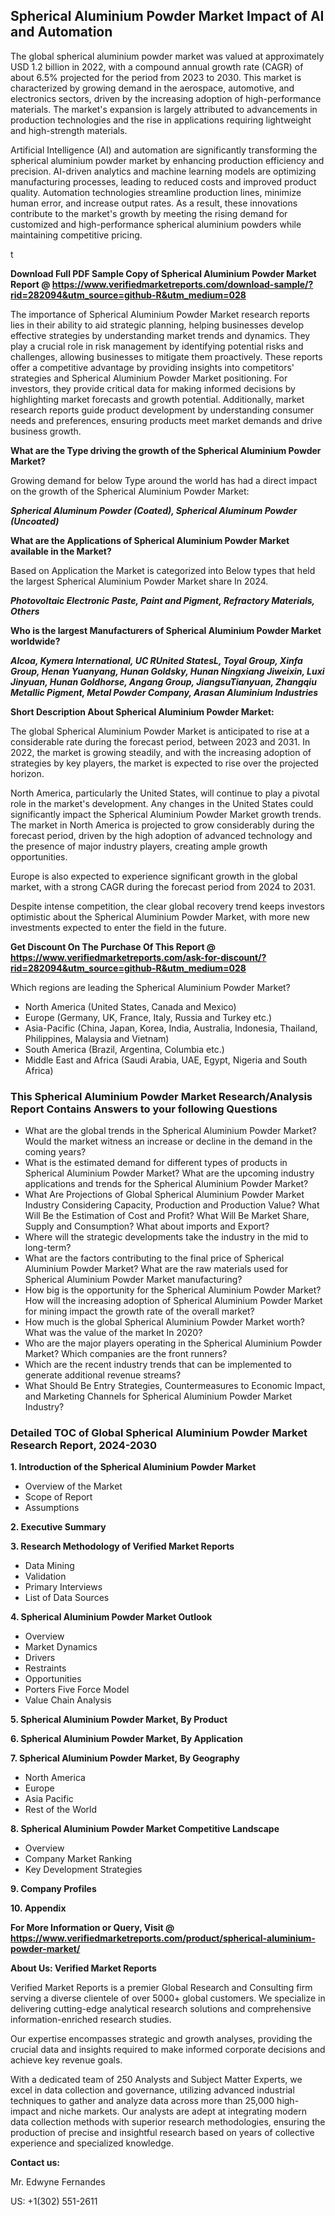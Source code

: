 <h2>Spherical Aluminium Powder Market Impact of AI and Automation</h2><p>The global spherical aluminium powder market was valued at approximately USD 1.2 billion in 2022, with a compound annual growth rate (CAGR) of about 6.5% projected for the period from 2023 to 2030. This market is characterized by growing demand in the aerospace, automotive, and electronics sectors, driven by the increasing adoption of high-performance materials. The market's expansion is largely attributed to advancements in production technologies and the rise in applications requiring lightweight and high-strength materials.</p><p>Artificial Intelligence (AI) and automation are significantly transforming the spherical aluminium powder market by enhancing production efficiency and precision. AI-driven analytics and machine learning models are optimizing manufacturing processes, leading to reduced costs and improved product quality. Automation technologies streamline production lines, minimize human error, and increase output rates. As a result, these innovations contribute to the market's growth by meeting the rising demand for customized and high-performance spherical aluminium powders while maintaining competitive pricing.</p>t</p><p id="" class=""><strong>Download Full PDF Sample Copy of Spherical Aluminium Powder Market Report @ <a href="https://www.verifiedmarketreports.com/download-sample/?rid=282094&utm_source=github-R&utm_medium=028" target="_blank">https://www.verifiedmarketreports.com/download-sample/?rid=282094&utm_source=github-R&utm_medium=028</a></strong></p><p>The importance of&nbsp;Spherical Aluminium Powder Market research reports lies in their ability to aid strategic planning, helping businesses develop effective strategies by understanding market trends and dynamics. They play a crucial role in risk management by identifying potential risks and challenges, allowing businesses to mitigate them proactively. These reports offer a competitive advantage by providing insights into competitors' strategies and Spherical Aluminium Powder Market positioning. For investors, they provide critical data for making informed decisions by highlighting market forecasts and growth potential. Additionally, market research reports guide product development by understanding consumer needs and preferences, ensuring products meet market demands and drive business growth.</p><p><strong>What are the&nbsp;Type driving the growth of the Spherical Aluminium Powder Market?</strong></p><p id="" class="">Growing demand for below Type around the world has had a direct impact on the growth of the Spherical Aluminium Powder Market:</p><em><strong>Spherical Aluminum Powder (Coated), Spherical Aluminum Powder (Uncoated)</strong></em></p><strong>What are the&nbsp;Applications&nbsp;of Spherical Aluminium Powder Market available in the Market?</strong></p><p id="" class="">Based on Application the Market is categorized into Below types that held the largest Spherical Aluminium Powder Market share In 2024.</p><em><strong>Photovoltaic Electronic Paste, Paint and Pigment, Refractory Materials, Others</strong></em></p><strong>Who is the largest Manufacturers of Spherical Aluminium Powder Market worldwide?</strong></p><p><em><strong>Alcoa, Kymera International, UC RUnited StatesL, Toyal Group, Xinfa Group, Henan Yuanyang, Hunan Goldsky, Hunan Ningxiang Jiweixin, Luxi Jinyuan, Hunan Goldhorse, Angang Group, JiangsuTianyuan, Zhangqiu Metallic Pigment, Metal Powder Company, Arasan Aluminium Industries</strong></em></p><p id="" class=""><strong>Short Description About Spherical Aluminium Powder Market:</strong></p><p>The global Spherical Aluminium Powder Market is anticipated to rise at a considerable rate during the forecast period, between 2023 and 2031. In 2022, the market is growing steadily, and with the increasing adoption of strategies by key players, the market is expected to rise over the projected horizon.</p><p>North America, particularly the United States, will continue to play a pivotal role in the market's development. Any changes in the United States could significantly impact the Spherical Aluminium Powder Market growth trends. The market in North America is projected to grow considerably during the forecast period, driven by the high adoption of advanced technology and the presence of major industry players, creating ample growth opportunities.</p><p>Europe is also expected to experience significant growth in the global market, with a strong CAGR during the forecast period from 2024 to 2031.</p><p>Despite intense competition, the clear global recovery trend keeps investors optimistic about the Spherical Aluminium Powder Market, with more new investments expected to enter the field in the future.</p><p id="" class=""><strong>Get Discount On The Purchase Of This Report @ <a href="https://www.verifiedmarketreports.com/ask-for-discount/?rid=282094&utm_source=github-R&utm_medium=028" target="_blank">https://www.verifiedmarketreports.com/ask-for-discount/?rid=282094&utm_source=github-R&utm_medium=028</a></strong></p>Which regions are leading the Spherical Aluminium Powder Market?</p><ul><li>North America (United States, Canada and Mexico)</li><li>Europe (Germany, UK, France, Italy, Russia and Turkey etc.)</li><li>Asia-Pacific (China, Japan, Korea, India, Australia, Indonesia, Thailand, Philippines, Malaysia and Vietnam)</li><li>South America (Brazil, Argentina, Columbia etc.)</li><li>Middle East and Africa (Saudi Arabia, UAE, Egypt, Nigeria and South Africa)</li></ul><h3 id="" class="">This Spherical Aluminium Powder Market Research/Analysis Report Contains Answers to your following Questions</h3><ul><li>What are the global trends in the Spherical Aluminium Powder Market? Would the market witness an increase or decline in the demand in the coming years?</li><li>What is the estimated demand for different types of products in Spherical Aluminium Powder Market? What are the upcoming industry applications and trends for the Spherical Aluminium Powder Market?</li><li>What Are Projections of Global Spherical Aluminium Powder Market Industry Considering Capacity, Production and Production Value? What Will Be the Estimation of Cost and Profit? What Will Be Market Share, Supply and Consumption? What about imports and Export?</li><li>Where will the strategic developments take the industry in the mid to long-term?</li><li>What are the factors contributing to the final price of Spherical Aluminium Powder Market? What are the raw materials used for Spherical Aluminium Powder Market manufacturing?</li><li>How big is the opportunity for the Spherical Aluminium Powder Market? How will the increasing adoption of Spherical Aluminium Powder Market for mining impact the growth rate of the overall market?</li><li>How much is the global Spherical Aluminium Powder Market worth? What was the value of the market In 2020?</li><li>Who are the major players operating in the Spherical Aluminium Powder Market? Which companies are the front runners?</li><li>Which are the recent industry trends that can be implemented to generate additional revenue streams?</li><li>What Should Be Entry Strategies, Countermeasures to Economic Impact, and Marketing Channels for Spherical Aluminium Powder Market Industry?</li></ul><h3 id="" class="">Detailed TOC of Global Spherical Aluminium Powder Market Research Report, 2024-2030</h3><p id="" class=""><strong>1. Introduction of the Spherical Aluminium Powder Market</strong></p><ul><li>Overview of the Market</li><li>Scope of Report</li><li>Assumptions</li></ul><p id="" class=""><strong>2. Executive Summary</strong></p><p id="" class=""><strong>3. Research Methodology of Verified Market Reports</strong></p><ul><li>Data Mining</li><li>Validation</li><li>Primary Interviews</li><li>List of Data Sources</li></ul><p id="" class=""><strong>4. Spherical Aluminium Powder Market Outlook</strong></p><ul><li>Overview</li><li>Market Dynamics</li><li>Drivers</li><li>Restraints</li><li>Opportunities</li><li>Porters Five Force Model</li><li>Value Chain Analysis</li></ul><p id="" class=""><strong>5. Spherical Aluminium Powder Market, By Product</strong></p><p id="" class=""><strong>6. Spherical Aluminium Powder Market, By Application</strong></p><p id="" class=""><strong>7. Spherical Aluminium Powder Market, By Geography</strong></p><ul><li>North America</li><li>Europe</li><li>Asia Pacific</li><li>Rest of the World</li></ul><p id="" class=""><strong>8. Spherical Aluminium Powder Market Competitive Landscape</strong></p><ul><li>Overview</li><li>Company Market Ranking</li><li>Key Development Strategies</li></ul><p id="" class=""><strong>9. Company Profiles</strong></p><p id="" class=""><strong>10. Appendix</strong></p><p id="" class=""><strong>For More Information or Query, Visit @ <a href="https://www.verifiedmarketreports.com/product/spherical-aluminium-powder-market/" target="_blank">https://www.verifiedmarketreports.com/product/spherical-aluminium-powder-market/</a></strong></p><p id="" class=""><strong>About Us: Verified Market Reports</strong></p><p id="" class="">Verified Market Reports is a premier Global Research and Consulting firm serving a diverse clientele of over 5000+ global customers. We specialize in delivering cutting-edge analytical research solutions and comprehensive information-enriched research studies.</p><p id="" class="">Our expertise encompasses strategic and growth analyses, providing the crucial data and insights required to make informed corporate decisions and achieve key revenue goals.</p><p id="" class="">With a dedicated team of 250 Analysts and Subject Matter Experts, we excel in data collection and governance, utilizing advanced industrial techniques to gather and analyze data across more than 25,000 high-impact and niche markets. Our analysts are adept at integrating modern data collection methods with superior research methodologies, ensuring the production of precise and insightful research based on years of collective experience and specialized knowledge.</p><p id="" class=""><strong>Contact us:</strong></p><p id="" class="">Mr. Edwyne Fernandes</p><p id="" class="">US: +1(302) 551-2611</p>